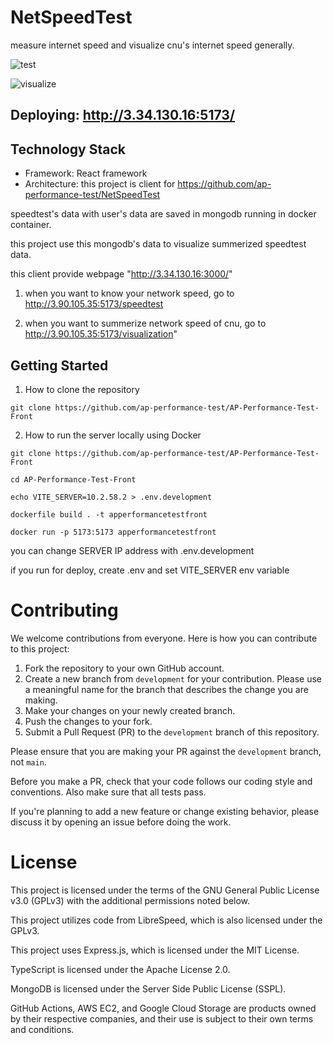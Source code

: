 # NetSpeedTest

measure internet speed and visualize cnu's internet speed generally.

![test](https://github.com/ap-performance-test/AP-Performance-Test-Front/assets/78422003/64f61783-2ed9-4003-98e3-a1fa9b658277)

![visualize](https://github.com/ap-performance-test/AP-Performance-Test-Front/assets/78422003/7a448f66-7e25-42fa-abbd-857c1d3c9823)

## Deploying: http://3.34.130.16:5173/

## Technology Stack

- Framework: React framework
- Architecture: this project is client for https://github.com/ap-performance-test/NetSpeedTest

speedtest's data with user's data are saved in mongodb running in docker container.

this project use this mongodb's data to visualize summerized speedtest data.

this client provide webpage "http://3.34.130.16:3000/"

1. when you want to know your network speed, go to
   http://3.90.105.35:5173/speedtest

2. when you want to summerize network speed of cnu, go to
   http://3.90.105.35:5173/visualization"

## Getting Started

1. How to clone the repository

```
git clone https://github.com/ap-performance-test/AP-Performance-Test-Front
```

2. How to run the server locally using Docker

```
git clone https://github.com/ap-performance-test/AP-Performance-Test-Front

cd AP-Performance-Test-Front

echo VITE_SERVER=10.2.58.2 > .env.development

dockerfile build . -t apperformancetestfront

docker run -p 5173:5173 apperformancetestfront
```
you can change SERVER IP address with .env.development


if you run for deploy, create .env
and set VITE_SERVER env variable


# Contributing

We welcome contributions from everyone. Here is how you can contribute to this project:

1. Fork the repository to your own GitHub account.
2. Create a new branch from `development` for your contribution. Please use a meaningful name for the branch that describes the change you are making.
3. Make your changes on your newly created branch.
4. Push the changes to your fork.
5. Submit a Pull Request (PR) to the `development` branch of this repository.

Please ensure that you are making your PR against the `development` branch, not `main`.

Before you make a PR, check that your code follows our coding style and conventions. Also make sure that all tests pass.

If you're planning to add a new feature or change existing behavior, please discuss it by opening an issue before doing the work.

# License

This project is licensed under the terms of the GNU General Public License v3.0 (GPLv3) with the additional permissions noted below.

This project utilizes code from LibreSpeed, which is also licensed under the GPLv3.

This project uses Express.js, which is licensed under the MIT License.

TypeScript is licensed under the Apache License 2.0.

MongoDB is licensed under the Server Side Public License (SSPL).

GitHub Actions, AWS EC2, and Google Cloud Storage are products owned by their respective companies, and their use is subject to their own terms and conditions.
